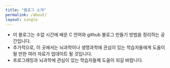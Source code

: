 ```yaml
---
title: "블로그 소개"
permalink: /about/
layout: single
---
```


- 이 블로그는 수없 시간에 배운 C 언어와 github 블로그 만들기 방법을 정리하는 공간입니다. 
- 추가적으로, 이 곳에서는 뇌과학이나 생명과학에 관심이 있는 학습자들에게 도움이 될 만한 여러 자료가 업데이트 될 것입니다. 
- 프로그래밍과 뇌과학에 관심이 있는 학습자들께 도움이 되길 바랍니다.

